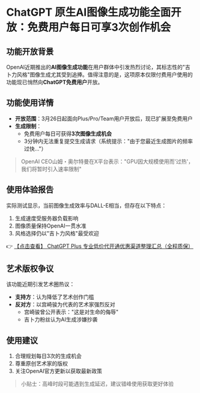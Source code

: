 # ChatGPT 原生AI图像生成功能全面开放：免费用户每日可享3次创作机会

## 功能开放背景
OpenAI近期推出的**AI图像生成功能**在用户群体中引发热烈讨论，其标志性的"吉卜力风格"图像生成尤其受到追捧。值得注意的是，这项原本仅限付费用户使用的功能现已悄然向**ChatGPT免费用户**开放。

## 功能使用详情
- **开放范围**：3月26日起面向Plus/Pro/Team用户开放后，现已扩展至免费用户
- **生成限制**：
  - 免费用户每日可获得**3次图像生成机会**
  - 3分钟内无法重复提交生成请求（系统提示："由于您最近生成图片的频率过快..."）

> OpenAI CEO山姆・奥尔特曼在X平台表示："GPU因大规模使用而'过热'，我们将暂时引入速率限制"

## 使用体验报告
实际测试显示，当前图像生成效率与DALL-E相当，但存在以下特点：
1. 生成速度受服务器负载影响
2. 图像质量保持OpenAI一贯水准
3. 风格选择仍以"吉卜力风格"最受欢迎

👉 [【点击查看】 ChatGPT Plus 专业低价代开通优惠渠道整理汇总（全程质保）](https://bit.ly/DaiKai)

## 艺术版权争议
该功能近期引发艺术圈热议：
- **支持方**：认为降低了艺术创作门槛
- **反对方**：以宫崎骏为代表的艺术家强烈反对
  - 宫崎骏曾公开表示："这是对生命的侮辱"
  - 吉卜力粉丝认为AI生成涉嫌抄袭

## 使用建议
1. 合理规划每日3次的生成机会
2. 尊重原创艺术家的版权
3. 关注OpenAI官方更新以获取最新政策

> 小贴士：高峰时段可能遇到生成延迟，建议错峰使用获取更好体验